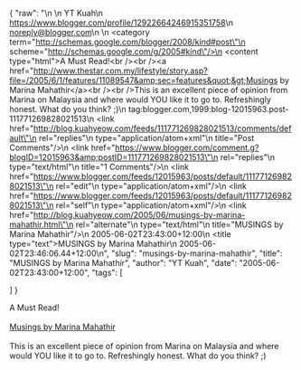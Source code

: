 {
  "raw": "<entry>\n  <author>\n    <name>YT Kuah</name>\n    <uri>https://www.blogger.com/profile/12922664246915351758</uri>\n    <email>noreply@blogger.com</email>\n  </author>\n  <category term=\"http://schemas.google.com/blogger/2008/kind#post\"\n    scheme=\"http://schemas.google.com/g/2005#kind\"/>\n  <content type=\"html\">A Must Read!&lt;br /&gt;&lt;br /&gt;&lt;a href=&quot;http://www.thestar.com.my/lifestyle/story.asp?file=/2005/6/1/features/11089547&amp;sec=features&quot;&gt;Musings by Marina Mahathir&lt;/a&gt;&lt;br /&gt;&lt;br /&gt;This is an excellent piece of opinion from Marina on Malaysia and where would YOU like it to go to. Refreshingly honest. What do you think? ;)</content>\n  <id>tag:blogger.com,1999:blog-12015963.post-111771269828021513</id>\n  <link href=\"http://blog.kuahyeow.com/feeds/111771269828021513/comments/default\"\n    rel=\"replies\"\n    type=\"application/atom+xml\"\n    title=\"Post Comments\"/>\n  <link href=\"https://www.blogger.com/comment.g?blogID=12015963&amp;postID=111771269828021513\"\n    rel=\"replies\"\n    type=\"text/html\"\n    title=\"1 Comments\"/>\n  <link href=\"https://www.blogger.com/feeds/12015963/posts/default/111771269828021513\"\n    rel=\"edit\"\n    type=\"application/atom+xml\"/>\n  <link href=\"https://www.blogger.com/feeds/12015963/posts/default/111771269828021513\"\n    rel=\"self\"\n    type=\"application/atom+xml\"/>\n  <link href=\"http://blog.kuahyeow.com/2005/06/musings-by-marina-mahathir.html\"\n    rel=\"alternate\"\n    type=\"text/html\"\n    title=\"MUSINGS by Marina Mahathir\"/>\n  <published>2005-06-02T23:43:00+12:00</published>\n  <title type=\"text\">MUSINGS by Marina Mahathir</title>\n  <updated>2005-06-02T23:46:06.44+12:00</updated>\n</entry>",
  "slug": "musings-by-marina-mahathir",
  "title": "MUSINGS by Marina Mahathir",
  "author": "YT Kuah",
  "date": "2005-06-02T23:43:00+12:00",
  "tags": [

  ]
}

A Must Read!<br /><br /><a href="http://www.thestar.com.my/lifestyle/story.asp?file=/2005/6/1/features/11089547&sec=features">Musings by Marina Mahathir</a><br /><br />This is an excellent piece of opinion from Marina on Malaysia and where would YOU like it to go to. Refreshingly honest. What do you think? ;)